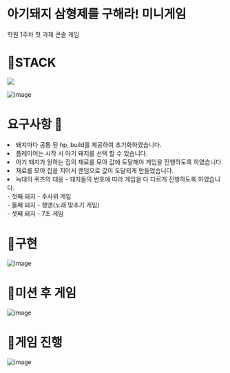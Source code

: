 # 아기돼지 삼형제를 구해라! 미니게임 
학원 1주차 첫 과제 콘솔 게임

# 🌠STACK
<img src="https://img.shields.io/badge/JAVA-E34F26?style=flat-square&logo=JAVA&logoColor=white"/> 

![image](https://user-images.githubusercontent.com/120998460/219313471-fc771397-c776-4f21-adbf-60ad90d7899b.png)
<br>

# 요구사항 👋 
<li>돼지마다 공통 된 hp, build를 제공하여 초기화하였습니다.</li>
<li>플레이어는 시작 시 아기 돼지를 선택 할 수 있습니다.</li>
<li>아기 돼지가 원하는 집의 재료를 모아 값에 도달해야 게임을 진행하도록 하였습니다.</li>
<li>재료를 모아 집을 지어서 랜덤으로 값이 도달되게 만들었습니다. </li>
<li>늑대의 퀴즈의 대응 - 돼지들의 번호에 따라 게임을 다 다르게 진행하도록 하였습니다. </li>
- 첫째 돼지 - 주사위 게임<br>
- 둘째 돼지 - 행맨(노래 맞추기 게임)<br>
- 셋째 돼지 - 7초 게임<br>

# 🐖구현
![image](https://user-images.githubusercontent.com/120998460/230806999-1a8be74f-90e2-4361-9de7-06d8dd504b19.png)

# 🐖미션 후 게임
![image](https://user-images.githubusercontent.com/120998460/230807089-3ba1bb69-a746-4201-8a4d-acfcc4095cca.png)<br>

# 🐖게임 진행
![image](https://user-images.githubusercontent.com/120998460/230807315-6582c65f-c8fc-4155-b864-1e7257729616.png)
